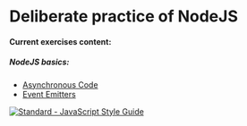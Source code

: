 # Deliberate practice of NodeJS

#### Current exercises content:  
##### NodeJS basics:
* [Asynchronous Code](NodeJS_Basics/asynchronous/)  
* [Event Emitters](NodeJS_Basics/event_emitters/)  

[![Standard - JavaScript Style Guide](https://cdn.rawgit.com/feross/standard/master/badge.svg)](https://github.com/feross/standard)
